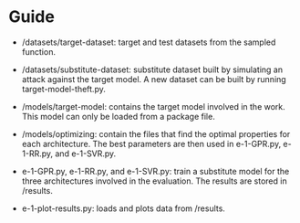 # Guide

- /datasets/target-dataset: target and test datasets from the sampled function.

- /datasets/substitute-dataset: substitute dataset built by simulating an attack against the target model. A new dataset can be built by running target-model-theft.py.

- /models/target-model: contains the target model involved in the work. This model can only be loaded from a package file.

- /models/optimizing: contain the files that find the optimal properties for each architecture. The best parameters are then used in e-1-GPR.py, e-1-RR.py, and e-1-SVR.py.

- e-1-GPR.py, e-1-RR.py, and e-1-SVR.py: train a substitute model for the three architectures involved in the evaluation. The results are stored in /results.

- e-1-plot-results.py: loads and plots data from /results.
